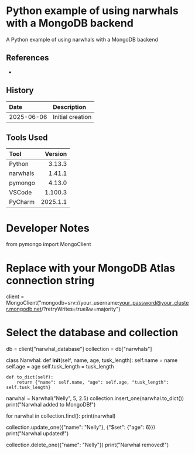 # Python example of using narwhals with a MongoDB backend

A Python example of using narwhals with a MongoDB backend

## References

*

## History

| Date       | Description      |
|:-----------|:-----------------|
| 2025-06-06 | Initial creation |

## Tools Used

| Tool     |  Version |
|:---------|---------:|
| Python   |   3.13.3 |
| narwhals |   1.41.1 |
| pymongo  |   4.13.0 |
| VSCode   |  1.100.3 |
| PyCharm  | 2025.1.1 |

# Developer Notes

from pymongo import MongoClient

# Replace with your MongoDB Atlas connection string
client = MongoClient("mongodb+srv://your_username:your_password@your_cluster.mongodb.net/?retryWrites=true&w=majority")

# Select the database and collection
db = client["narwhal_database"]
collection = db["narwhals"]

class Narwhal:
    def __init__(self, name, age, tusk_length):
        self.name = name
        self.age = age
        self.tusk_length = tusk_length

    def to_dict(self):
        return {"name": self.name, "age": self.age, "tusk_length": self.tusk_length}


narwhal = Narwhal("Nelly", 5, 2.5)
collection.insert_one(narwhal.to_dict())
print("Narwhal added to MongoDB!")

for narwhal in collection.find():
    print(narwhal)


collection.update_one({"name": "Nelly"}, {"$set": {"age": 6}})
print("Narwhal updated!")


collection.delete_one({"name": "Nelly"})
print("Narwhal removed!")